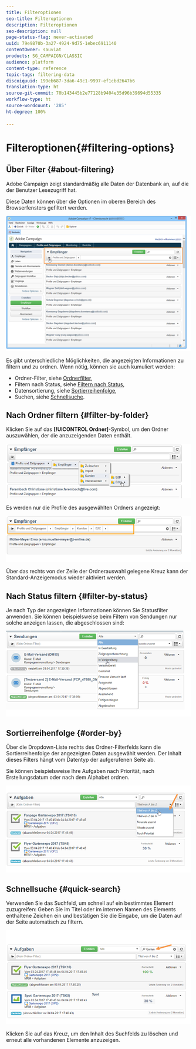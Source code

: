 ```yaml
---
title: Filteroptionen
seo-title: Filteroptionen
description: Filteroptionen
seo-description: null
page-status-flag: never-activated
uuid: 79e9870b-3a27-4924-9d75-1ebec6911140
contentOwner: sauviat
products: SG_CAMPAIGN/CLASSIC
audience: platform
content-type: reference
topic-tags: filtering-data
discoiquuid: 199eb687-3da6-49c1-9997-ef1cbd2647b6
translation-type: ht
source-git-commit: 70b143445b2e77128b9404e35d96b39694d55335
workflow-type: ht
source-wordcount: '285'
ht-degree: 100%

---
```



# Filteroptionen{#filtering-options}

## Über Filter {#about-filtering}

Adobe Campaign zeigt standardmäßig alle Daten der Datenbank an, auf die der Benutzer Lesezugriff hat.

Diese Daten können über die Optionen im oberen Bereich des Browserfensters gefiltert werden.

![](assets/filter_web_zone.png)

Es gibt unterschiedliche Möglichkeiten, die angezeigten Informationen zu filtern und zu ordnen. Wenn nötig, können sie auch kumuliert werden:

* Ordner-Filter, siehe [Ordnerfilter](#filter-by-folder),
* Filtern nach Status, siehe [Filtern nach Status](#filter-by-status),
* Datensortierung, siehe [Sortierreihenfolge](#order-by),
* Suchen, siehe [Schnellsuche](#quick-search).

## Nach Ordner filtern {#filter-by-folder}

Klicken Sie auf das **[!UICONTROL Ordner]**-Symbol, um den Ordner auszuwählen, der die anzuzeigenden Daten enthält.

![](assets/filter_web_select_folder.png)

Es werden nur die Profile des ausgewählten Ordners angezeigt:

![](assets/filter_web_folder_display.png)

Über das rechts von der Zeile der Ordnerauswahl gelegene Kreuz kann der Standard-Anzeigemodus wieder aktiviert werden.

## Nach Status filtern {#filter-by-status}

Je nach Typ der angezeigten Informationen können Sie Statusfilter anwenden. Sie können beispielsweise beim Filtern von Sendungen nur solche anzeigen lassen, die abgeschlossen sind:

![](assets/d_ncs_user_interface_filter_delivery.png)

## Sortierreihenfolge {#order-by}

Über die Dropdown-Liste rechts des Ordner-Filterfelds kann die Sortierreihenfolge der angezeigten Daten ausgewählt werden. Der Inhalt dieses Filters hängt vom Datentyp der aufgerufenen Seite ab.

Sie können beispielsweise Ihre Aufgaben nach Priorität, nach Erstellungsdatum oder nach dem Alphabet ordnen.

![](assets/order_data_sample.png)

## Schnellsuche {#quick-search}

Verwenden Sie das Suchfeld, um schnell auf ein bestimmtes Element zuzugreifen: Geben Sie im Titel oder im internen Namen des Elements enthaltene Zeichen ein und bestätigen Sie die Eingabe, um die Daten auf der Seite automatisch zu filtern.

![](assets/d_ncs_user_interface_filter_search.png)

Klicken Sie auf das Kreuz, um den Inhalt des Suchfelds zu löschen und erneut alle vorhandenen Elemente anzuzeigen.
